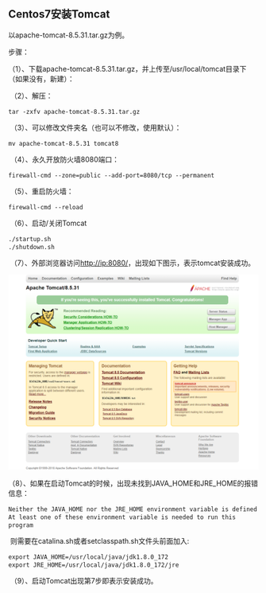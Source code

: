 ## Centos7安装Tomcat

以apache-tomcat-8.5.31.tar.gz为例。

步骤：

​	（1）、下载apache-tomcat-8.5.31.tar.gz，并上传至/usr/local/tomcat目录下（如果没有，新建）：

​	（2）、解压：

```
tar -zxfv apache-tomcat-8.5.31.tar.gz
```

​	（3）、可以修改文件夹名（也可以不修改，使用默认）：

```
mv apache-tomcat-8.5.31 tomcat8
```

​	（4）、永久开放防火墙8080端口：

```
firewall-cmd --zone=public --add-port=8080/tcp --permanent
```

​	（5）、重启防火墙：

```
firewall-cmd --reload
```

​	（6）、启动/关闭Tomcat

```
./startup.sh
./shutdown.sh
```



​	（7）、外部浏览器访问[http://ip:8080/](http://ip:8080/)，出现如下图示，表示tomcat安装成功。

![](images/tomcat安装成功.png)

​	（8）、如果在启动Tomcat的时候，出现未找到JAVA_HOME和JRE_HOME的报错信息：

```
Neither the JAVA_HOME nor the JRE_HOME environment variable is defined
At least one of these environment variable is needed to run this program
```

​	则需要在catalina.sh或者setclasspath.sh文件头前面加入:

```
export JAVA_HOME=/usr/local/java/jdk1.8.0_172
export JRE_HOME=/usr/local/java/jdk1.8.0_172/jre
```

​	（9）、启动Tomcat出现第7步即表示安装成功。
